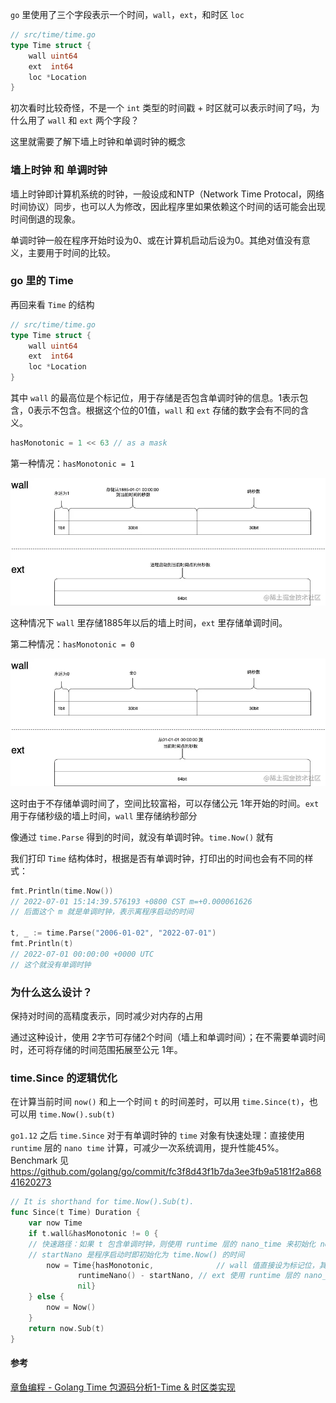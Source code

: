 `go` 里使用了三个字段表示一个时间，`wall`，`ext`，和时区 `loc`

```go
// src/time/time.go
type Time struct {
    wall uint64
    ext  int64
    loc *Location
}
```

初次看时比较奇怪，不是一个 `int` 类型的时间戳 + 时区就可以表示时间了吗，为什么用了 `wall` 和 `ext` 两个字段？

这里就需要了解下墙上时钟和单调时钟的概念



### 墙上时钟 和 单调时钟

墙上时钟即计算机系统的时钟，一般设成和NTP（Network Time Protocal，网络时间协议）同步，也可以人为修改，因此程序里如果依赖这个时间的话可能会出现时间倒退的现象。

单调时钟一般在程序开始时设为0、或在计算机启动后设为0。其绝对值没有意义，主要用于时间的比较。



### go 里的 Time

再回来看 `Time` 的结构

```go
// src/time/time.go
type Time struct {
    wall uint64
    ext  int64
    loc *Location
}
```

其中 `wall` 的最高位是个标记位，用于存储是否包含单调时钟的信息。1表示包含，0表示不包含。根据这个位的01值，`wall` 和 `ext` 存储的数字会有不同的含义。

```go
hasMonotonic = 1 << 63 // as a mask
```



第一种情况：`hasMonotonic = 1`

![time 存储格式-1](assets/6b36bd86371d4fbb9ebf0fae0e701113~tplv-k3u1fbpfcp-zoom-in-crop-mark:3024:0:0:0.awebp)

这种情况下 `wall` 里存储1885年以后的墙上时间，`ext` 里存储单调时间。



第二种情况：`hasMonotonic = 0`

![time 存储格式-2](assets/ae5a99bf24bd4403befa946c0f902ca4~tplv-k3u1fbpfcp-zoom-in-crop-mark:3024:0:0:0.awebp)

这时由于不存储单调时间了，空间比较富裕，可以存储公元 1年开始的时间。`ext` 用于存储秒级的墙上时间，`wall` 里存储纳秒部分



像通过 `time.Parse` 得到的时间，就没有单调时钟。`time.Now()` 就有

我们打印 `Time` 结构体时，根据是否有单调时钟，打印出的时间也会有不同的样式：

```go
fmt.Println(time.Now())
// 2022-07-01 15:14:39.576193 +0800 CST m=+0.000061626
// 后面这个 m 就是单调时钟，表示离程序启动的时间

t, _ := time.Parse("2006-01-02", "2022-07-01")
fmt.Println(t)
// 2022-07-01 00:00:00 +0000 UTC
// 这个就没有单调时钟
```





### 为什么这么设计？

保持对时间的高精度表示，同时减少对内存的占用

通过这种设计，使用 2字节可存储2个时间（墙上和单调时间）；在不需要单调时间时，还可将存储的时间范围拓展至公元 1年。





### time.Since 的逻辑优化

在计算当前时间 `now()` 和上一个时间 `t` 的时间差时，可以用 `time.Since(t)`，也可以用 `time.Now().sub(t)`

`go1.12` 之后 `time.Since` 对于有单调时钟的 `time` 对象有快速处理：直接使用 `runtime` 层的 `nano time` 计算，可减少一次系统调用，提升性能45%。Benchmark 见 https://github.com/golang/go/commit/fc3f8d43f1b7da3ee3fb9a5181f2a86841620273

```go
// It is shorthand for time.Now().Sub(t).
func Since(t Time) Duration {
	var now Time
	if t.wall&hasMonotonic != 0 {
    // 快速路径：如果 t 包含单调时钟，则使用 runtime 层的 nano_time 来初始化 now，直接使用两个时间的 ext 字段进行相减
    // startNano 是程序启动时即初始化为 time.Now() 的时间
		now = Time{hasMonotonic,              // wall 值直接设为标记位，其余的位用不上
               runtimeNano() - startNano, // ext 使用 runtime 层的 nano_time，后续用这个字段相减来算差值
               nil}
	} else {
		now = Now()
	}
	return now.Sub(t)
}
```



#### 参考

[章鱼编程 - Golang Time 包源码分析1-Time & 时区类实现](https://juejin.cn/post/6890889801600335886)
